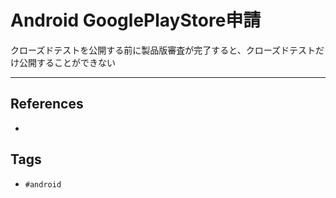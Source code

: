 # Android GooglePlayStore申請
クローズドテストを公開する前に製品版審査が完了すると、クローズドテストだけ公開することができない

---
## References
- 

## Tags
- `#android` 